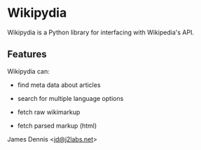 Wikipydia
=======

Wikipydia is a Python library for interfacing with Wikipedia's API.

Features
--------

Wikipydia can:

- find meta data about articles

- search for multiple language options 

- fetch raw wikimarkup

- fetch parsed markup (html)


James Dennis <<jd@j2labs.net>>
